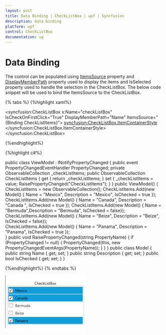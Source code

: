 ```yaml
---
layout: post
title: Data Binding | CheckListBox | wpf | Syncfusion
description: data binding
platform: wpf
control: CheckListBox
documentation: ug
---
```


# Data Binding

The control can be populated using [ItemsSource](https://docs.microsoft.com/en-us/dotnet/api/system.windows.controls.itemscontrol.itemssource?view=netframework-4.7.2) property and [DisplayMemberPath](https://docs.microsoft.com/en-us/dotnet/api/system.windows.controls.itemscontrol.displaymemberpath?view=netframework-4.7.2#System_Windows_Controls_ItemsControl_DisplayMemberPath) property used to display the items and IsSelected property used to handle the selection in the CheckListBox. The below code snippet will be used to bind the ItemsSource to the CheckListBox.

{% tabs %}
{%highlight xaml%}

<syncfusion:CheckListBox x:Name="checkListBox" IsCheckOnFirstClick="True" DisplayMemberPath="Name" ItemsSource="{Binding CheckListItems}">
    <syncfusion:CheckListBox.ItemContainerStyle>
      <Style TargetType="syncfusion:CheckListBoxItem">
        <Setter Property="IsSelected" Value="{Binding IsChecked,Mode=TwoWay"/>
      </Style>
    </syncfusion:CheckListBox.ItemContainerStyle>
</syncfusion:CheckListBox>

{%endhighlight%}

{%highlight c#%}

public class ViewModel : INotifyPropertyChanged
{
    public event PropertyChangedEventHandler PropertyChanged;
    private ObservableCollection<Model> _checkListItems;
    public ObservableCollection<Model> CheckListItems
    {
        get
        {
            return _checkListItems;
        }
        set
        {
            _checkListItems = value;
            RaisePropertyChanged("CheckListItems");
        }
    }
    public ViewModel()
    {
        CheckListItems = new ObservableCollection<Model>();
        CheckListItems.Add(new Model() { Name = "Mexico", Description = "Mexico", IsChecked = true });
        CheckListItems.Add(new Model() { Name = "Canada", Description = "Canada ", IsChecked = true });
        CheckListItems.Add(new Model() { Name = "Bermuda",Description = "Bermuda", IsChecked = false});   
        CheckListItems.Add(new Model() { Name = "Beize", Description = "Beize", IsChecked = false});               
        CheckListItems.Add(new Model() { Name = "Panama", Description = "Panama", IsChecked = true });  
    }
    public void RaisePropertyChanged(string PropertyName)
    {
        if (PropertyChanged != null)
        {
            PropertyChanged(this, new PropertyChangedEventArgs(PropertyName));
        }
    }
}
public class Model
{
    public string Name { get; set; }
    public string Description { get; set; }
    public bool IsChecked { get; set; }
}

{%endhighlight%}
{% endtabs %}

![Selection changes image](Getting-Started_images/CheckListBoxSelection.png)